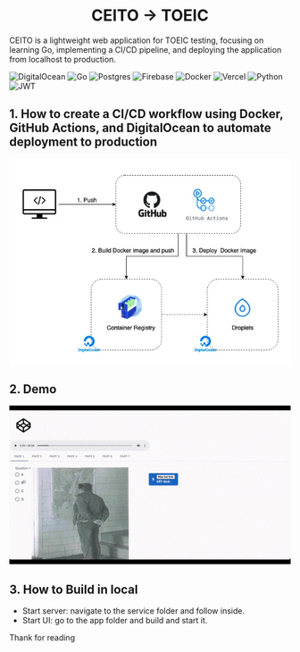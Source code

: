 
<div align="center">
  <h1>CEITO -> TOEIC</h1>
</div>
CEITO is a lightweight web application for TOEIC testing, focusing on learning Go, implementing a CI/CD pipeline, and deploying the application from localhost to production.

![DigitalOcean](https://img.shields.io/badge/DigitalOcean-%230167ff.svg?style=for-the-badge&logo=digitalOcean&logoColor=white)
![Go](https://img.shields.io/badge/go-%2300ADD8.svg?style=for-the-badge&logo=go&logoColor=white)
![Postgres](https://img.shields.io/badge/postgres-%23316192.svg?style=for-the-badge&logo=postgresql&logoColor=white)
![Firebase](https://img.shields.io/badge/firebase-%23039BE5.svg?style=for-the-badge&logo=firebase)
![Docker](https://img.shields.io/badge/docker-%230db7ed.svg?style=for-the-badge&logo=docker&logoColor=white)
![Vercel](https://img.shields.io/badge/vercel-%23000000.svg?style=for-the-badge&logo=vercel&logoColor=white)
![Python](https://img.shields.io/badge/python-3670A0?style=for-the-badge&logo=python&logoColor=ffdd54)
![JWT](https://img.shields.io/badge/JWT-black?style=for-the-badge&logo=JSON%20web%20tokens)

## 1. How to create a CI/CD workflow using Docker, GitHub Actions, and DigitalOcean to automate deployment to production

![](https://github.com/minhtri6179/ceito/blob/production/imgs/workflow.png)

## 2. Demo

![](https://github.com/minhtri6179/ceito/blob/production/imgs/demo.gif)

## 3. How to Build in local

- Start server: navigate to the service folder and follow inside.
- Start UI: go to the app folder and build and start it.

Thank for reading